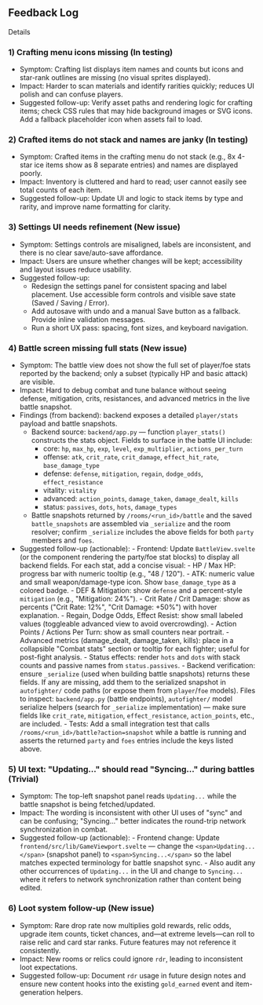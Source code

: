 ## Feedback Log
Details

### 1) Crafting menu icons missing (In testing)
- Symptom: Crafting list displays item names and counts but icons and star-rank outlines are missing (no visual sprites displayed).
- Impact: Harder to scan materials and identify rarities quickly; reduces UI polish and can confuse players.
- Suggested follow-up: Verify asset paths and rendering logic for crafting items; check CSS rules that may hide background images or SVG icons. Add a fallback placeholder icon when assets fail to load.

### 2) Crafted items do not stack and names are janky (In testing)
- Symptom: Crafted items in the crafting menu do not stack (e.g., 8x 4-star ice items show as 8 separate entries) and names are displayed poorly.
- Impact: Inventory is cluttered and hard to read; user cannot easily see total counts of each item.
- Suggested follow-up: Update UI and logic to stack items by type and rarity, and improve name formatting for clarity.

### 3) Settings UI needs refinement (New issue)
- Symptom: Settings controls are misaligned, labels are inconsistent, and there is no clear save/auto-save affordance.
- Impact: Users are unsure whether changes will be kept; accessibility and layout issues reduce usability.
- Suggested follow-up:
	- Redesign the settings panel for consistent spacing and label placement. Use accessible form controls and visible save state (Saved / Saving / Error).
	- Add autosave with undo and a manual Save button as a fallback. Provide inline validation messages.
	- Run a short UX pass: spacing, font sizes, and keyboard navigation.

### 4) Battle screen missing full stats (New issue)
- Symptom: The battle view does not show the full set of player/foe stats reported by the backend; only a subset (typically HP and basic attack) are visible.
- Impact: Hard to debug combat and tune balance without seeing defense, mitigation, crits, resistances, and advanced metrics in the live battle snapshot.
- Findings (from backend): backend exposes a detailed `player/stats` payload and battle snapshots.
	- Backend source: `backend/app.py` — function `player_stats()` constructs the stats object. Fields to surface in the battle UI include:
		- core: `hp`, `max_hp`, `exp`, `level`, `exp_multiplier`, `actions_per_turn`
		- offense: `atk`, `crit_rate`, `crit_damage`, `effect_hit_rate`, `base_damage_type`
		- defense: `defense`, `mitigation`, `regain`, `dodge_odds`, `effect_resistance`
		- vitality: `vitality`
		- advanced: `action_points`, `damage_taken`, `damage_dealt`, `kills`
		- status: `passives`, `dots`, `hots`, `damage_types`
	- Battle snapshots returned by `/rooms/<run_id>/battle` and the saved `battle_snapshots` are assembled via `_serialize` and the room resolver; confirm `_serialize` includes the above fields for both `party` members and `foes`.
- Suggested follow-up (actionable):
		- Frontend: Update `BattleView.svelte` (or the component rendering the party/foe stat blocks) to display all backend fields. For each stat, add a concise visual:
			- HP / Max HP: progress bar with numeric tooltip (e.g., "48 / 120").
			- ATK: numeric value and small weapon/damage-type icon. Show `base_damage_type` as a colored badge.
			- DEF & Mitigation: show `defense` and a percent-style `mitigation` (e.g., "Mitigation: 24%").
			- Crit Rate / Crit Damage: show as percents ("Crit Rate: 12%", "Crit Damage: +50%") with hover explanation.
			- Regain, Dodge Odds, Effect Resist: show small labeled values (toggleable advanced view to avoid overcrowding).
			- Action Points / Actions Per Turn: show as small counters near portrait.
			- Advanced metrics (damage_dealt, damage_taken, kills): place in a collapsible "Combat stats" section or tooltip for each fighter; useful for post-fight analysis.
			- Status effects: render `hots` and `dots` with stack counts and passive names from `status.passives`.
		- Backend verification: ensure `_serialize` (used when building battle snapshots) returns these fields. If any are missing, add them to the serialized snapshot in `autofighter/` code paths (or expose them from `player`/`foe` models). Files to inspect: `backend/app.py` (battle endpoints), `autofighter/` model serialize helpers (search for `_serialize` implementation) — make sure fields like `crit_rate`, `mitigation`, `effect_resistance`, `action_points`, etc., are included.
		- Tests: Add a small integration test that calls `/rooms/<run_id>/battle?action=snapshot` while a battle is running and asserts the returned `party` and `foes` entries include the keys listed above.

### 5) UI text: "Updating..." should read "Syncing..." during battles (Trivial)
- Symptom: The top-left snapshot panel reads `Updating...` while the battle snapshot is being fetched/updated.
- Impact: The wording is inconsistent with other UI uses of "sync" and can be confusing; "Syncing..." better indicates the round-trip network synchronization in combat.
- Suggested follow-up (actionable):
                - Frontend change: Update `frontend/src/lib/GameViewport.svelte` — change the `<span>Updating...</span>` (snapshot panel) to `<span>Syncing...</span>` so the label matches expected terminology for battle snapshot sync.
                - Also audit any other occurrences of `Updating...` in the UI and change to `Syncing...` where it refers to network synchronization rather than content being edited.

### 6) Loot system follow-up (New issue)
- Symptom: Rare drop rate now multiplies gold rewards, relic odds, upgrade item counts, ticket chances, and—at extreme levels—can roll to raise relic and card star ranks. Future features may not reference it consistently.
- Impact: New rooms or relics could ignore `rdr`, leading to inconsistent loot expectations.
- Suggested follow-up: Document `rdr` usage in future design notes and ensure new content hooks into the existing `gold_earned` event and item-generation helpers.

